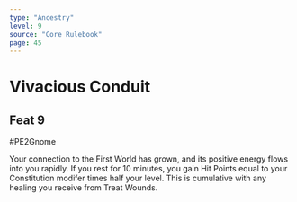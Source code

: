 ```yaml
---
type: "Ancestry"
level: 9
source: "Core Rulebook"
page: 45
---
```

# Vivacious Conduit
## Feat 9
#PE2Gnome

Your connection to the First World has grown, and its positive energy flows into you rapidly. If you rest for 10 minutes, you gain Hit Points equal to your Constitution modifer times half your level. This is cumulative with any healing you receive from Treat Wounds.